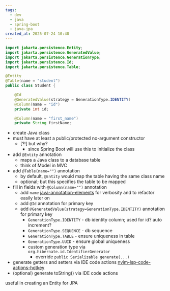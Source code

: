 ```yaml
---
tags:
  - dev
  - java
  - spring-boot
  - java-jpa
created_at: 2025-07-24 10:48
---
```

```java
import jakarta.persistence.Entity;
import jakarta.persistence.GeneratedValue;
import jakarta.persistence.GenerationType;
import jakarta.persistence.Id;
import jakarta.persistence.Table;

@Entity
@Table(name = "student")
public class Student {

	@Id
	@GeneratedValue(strategy = GenerationType.IDENTITY)
	@Column(name = "id")
	private int id;

	@Column(name = "first_name")
	private String firstName;
```
- create Java class
- must have at least a public/protected no-argument constructor
	- [?!] but why?
		- since Spring Boot will use this to initialize the class
- add `@Entity` annotation
	- maps a Java class to a database table
	- think of Model in MVC
- add `@Table(name="")` annotation
	- by default, `@Entity` would map the table having the same class name
	- optional; but this specifies the table to be mapped
- fill in fields with `@Column(name="")` annotation
	- add `name` [java-annotation-elements](java-annotation-elements.md) for verbosity and to refactor easily later on
	- add `@Id` annotation for primary key
	- add `@GeneratedValue(strategy=GenerationType.IDENTITY)` annotation for primary key
		- `GenerationType.IDENTITY` - db identity column; used for id? auto increment?
		- `GenerationType.SEQUENCE` - db sequence
		- `GenerationType.TABLE` - ensure uniqueness in table
		- `GenerationType.UUID` - ensure global uniqueness
		- custom generation type via `org.hibernate.id.IdentifierGenerator`
			- override `public Serializable generate(...)`
- generate getters and setters via IDE code actions [nvim-lsp-code-actions-hotkey](dev/nvim/nvim-lsp-code-actions-hotkey.md)
- (optional) generate toString() via IDE code actions

useful in creating an Entity for JPA